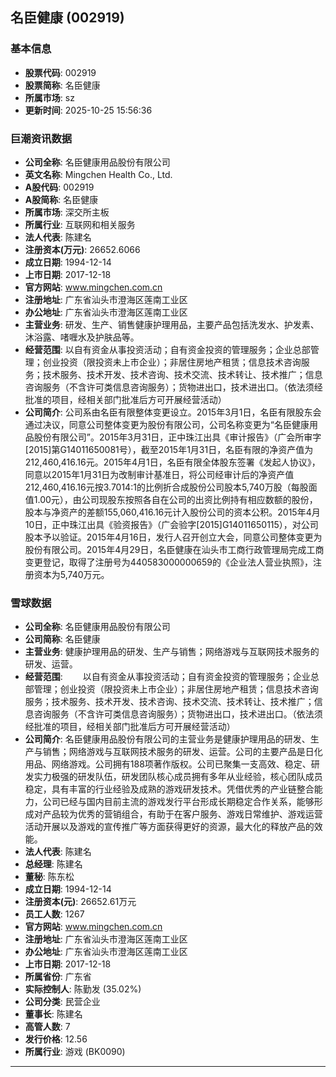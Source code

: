 ## 名臣健康 (002919)

### 基本信息

- **股票代码**: 002919
- **股票简称**: 名臣健康
- **所属市场**: sz
- **更新时间**: 2025-10-25 15:56:36

### 巨潮资讯数据

- **公司全称**: 名臣健康用品股份有限公司
- **英文名称**: Mingchen Health Co., Ltd.
- **A股代码**: 002919
- **A股简称**: 名臣健康
- **所属市场**: 深交所主板
- **所属行业**: 互联网和相关服务
- **法人代表**: 陈建名
- **注册资本(万元)**: 26652.6066
- **成立日期**: 1994-12-14
- **上市日期**: 2017-12-18
- **官方网站**: www.mingchen.com.cn
- **注册地址**: 广东省汕头市澄海区莲南工业区
- **办公地址**: 广东省汕头市澄海区莲南工业区
- **主营业务**: 研发、生产、销售健康护理用品，主要产品包括洗发水、护发素、沐浴露、啫喱水及护肤品等。
- **经营范围**: 以自有资金从事投资活动；自有资金投资的管理服务；企业总部管理；创业投资（限投资未上市企业）；非居住房地产租赁；信息技术咨询服务；技术服务、技术开发、技术咨询、技术交流、技术转让、技术推广；信息咨询服务（不含许可类信息咨询服务）；货物进出口，技术进出口。（依法须经批准的项目，经相关部门批准后方可开展经营活动）
- **公司简介**: 公司系由名臣有限整体变更设立。2015年3月1日，名臣有限股东会通过决议，同意公司整体变更为股份有限公司，公司名称变更为“名臣健康用品股份有限公司”。2015年3月31日，正中珠江出具《审计报告》（广会所审字[2015]第G14011650081号），截至2015年1月31日，名臣有限的净资产值为212,460,416.16元。2015年4月1日，名臣有限全体股东签署《发起人协议》，同意以2015年1月31日为改制审计基准日，将公司经审计后的净资产值212,460,416.16元按3.7014:1的比例折合成股份公司股本5,740万股（每股面值1.00元），由公司现股东按照各自在公司的出资比例持有相应数额的股份，股本与净资产的差额155,060,416.16元计入股份公司的资本公积。2015年4月10日，正中珠江出具《验资报告》（广会验字[2015]G14011650115），对公司股本予以验证。2015年4月16日，发行人召开创立大会，同意公司整体变更为股份有限公司。2015年4月29日，名臣健康在汕头市工商行政管理局完成工商变更登记，取得了注册号为440583000000659的《企业法人营业执照》，注册资本为5,740万元。

### 雪球数据

- **公司全称**: 名臣健康用品股份有限公司
- **公司简称**: 名臣健康
- **主营业务**: 健康护理用品的研发、生产与销售；网络游戏与互联网技术服务的研发、运营。
- **经营范围**: 　　以自有资金从事投资活动；自有资金投资的管理服务；企业总部管理；创业投资（限投资未上市企业）；非居住房地产租赁；信息技术咨询服务；技术服务、技术开发、技术咨询、技术交流、技术转让、技术推广；信息咨询服务（不含许可类信息咨询服务）；货物进出口，技术进出口。（依法须经批准的项目，经相关部门批准后方可开展经营活动）
- **公司简介**: 名臣健康用品股份有限公司的主营业务是健康护理用品的研发、生产与销售；网络游戏与互联网技术服务的研发、运营。公司的主要产品是日化用品、网络游戏。公司拥有188项著作版权。公司已聚集一支高效、稳定、研发实力极强的研发队伍，研发团队核心成员拥有多年从业经验，核心团队成员稳定，具有丰富的行业经验及成熟的游戏研发技术。凭借优秀的产业链整合能力，公司已经与国内目前主流的游戏发行平台形成长期稳定合作关系，能够形成对产品较为优秀的营销组合，有助于在客户服务、游戏日常维护、游戏运营活动开展以及游戏的宣传推广等方面获得更好的资源，最大化的释放产品的效能。
- **法人代表**: 陈建名
- **总经理**: 陈建名
- **董秘**: 陈东松
- **成立日期**: 1994-12-14
- **注册资本(元)**: 26652.61万元
- **员工人数**: 1267
- **官方网站**: www.mingchen.com.cn
- **注册地址**: 广东省汕头市澄海区莲南工业区
- **办公地址**: 广东省汕头市澄海区莲南工业区
- **上市日期**: 2017-12-18
- **所属省份**: 广东省
- **实际控制人**: 陈勤发 (35.02%)
- **公司分类**: 民营企业
- **董事长**: 陈建名
- **高管人数**: 7
- **发行价格**: 12.56
- **所属行业**: 游戏 (BK0090)

---
